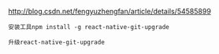 http://blog.csdn.net/fengyuzhengfan/article/details/54585899

    安装工具npm install -g react-native-git-upgrade

    升级react-native-git-upgrade